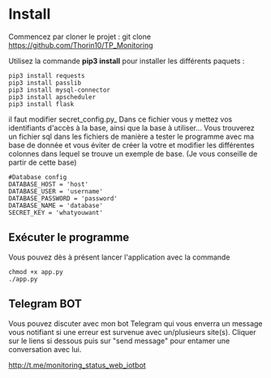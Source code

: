 # Install

Commencez par cloner le projet :
git clone https://github.com/Thorin10/TP_Monitoring

 Utilisez la commande  **pip3 install**  pour installer les différents paquets :
```
pip3 install requests
pip3 install passlib
pip3 install mysql-connector
pip3 install apscheduler
pip3 install flask
```

il faut modifier secret_config.py_  Dans ce fichier vous y mettez vos identifiants d'accès à la base, ainsi que la base à utiliser... Vous trouverez un fichier sql dans les fichiers de manière a tester le programme avec ma base de donnée et vous éviter de créer la votre et modifier les différentes colonnes  dans lequel se trouve un exemple de base. (Je vous conseille de partir de cette base)

```
#Database config
DATABASE_HOST = 'host'
DATABASE_USER = 'username'
DATABASE_PASSWORD = 'password'
DATABASE_NAME = 'database'
SECRET_KEY = 'whatyouwant' 
```

## Exécuter le programme

Vous pouvez dès à présent lancer l'application avec la commande
```
chmod +x app.py
./app.py
```
## Telegram BOT

Vous pouvez discuter avec mon bot Telegram qui vous enverra un message vous notifiant si une erreur est survenue avec un/plusieurs site(s). Cliquer sur le liens si dessous puis sur "send message" pour entamer une conversation avec lui.

http://t.me/monitoring_status_web_iotbot
